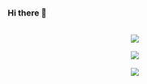 ### Hi there 👋

<p align="center">
  </br>

  <picture>
      <source media="(prefers-color-scheme: dark)" srcset="https://streak-stats.demolab.com?user=KalanaRatnayake&theme=dark&hide_border=true&card_width=500" />
      <img src="https://streak-stats.demolab.com?user=KalanaRatnayake&hide_border=true&card_width=500" />
  </picture>

  </br>
  </br>

  <picture>
      <source media="(prefers-color-scheme: dark)" srcset="https://github-readme-stats.vercel.app/api?username=KalanaRatnayake&theme=dark&hide_border=true&card_width=500&show_icons=true" />
      <img src="https://github-readme-stats.vercel.app/api?username=KalanaRatnayake&hide_border=true&card_width=500&show_icons=true" />
  </picture>

  </br>
  </br>

  <picture>
      <source media="(prefers-color-scheme: dark)" srcset="https://github-readme-stats.vercel.app/api/top-langs?username=KalanaRatnayake&size_weight=0.5&count_weight=0.5&theme=dark&hide_border=true&card_width=500&hide=matlab,cmake" />
      <img src="https://github-readme-stats.vercel.app/api/top-langs?username=KalanaRatnayake&size_weight=0.5&count_weight=0.5&hide_border=true&card_width=500&hide=matlab,cmake" />
  </picture>

</p>

<!--
**KalanaRatnayake/KalanaRatnayake** is a ✨ _special_ ✨ repository because its `README.md` (this file) appears on your GitHub profile.

Here are some ideas to get you started:

- 🔭 I’m currently working on ...
- 🌱 I’m currently learning ...
- 👯 I’m looking to collaborate on ...
- 🤔 I’m looking for help with ...
- 💬 Ask me about ...
- 📫 How to reach me: ...
- 😄 Pronouns: ...
- ⚡ Fun fact: ...
-->
